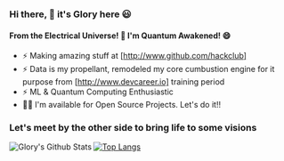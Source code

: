 ### Hi there, 👋 it's Glory here 😃
#### From the Electrical Universe! 🎇 I'm Quantum Awakened! 😄 

- ⚡ Making amazing stuff at [http://www.github.com/hackclub] 
- ⚡ Data is my propellant, remodeled my core cumbustion engine for it purpose from [http://www.devcareer.io] training period
- ⚡ ML & Quantum Computing Enthusiastic
- 👨‍💻 I'm available for Open Source Projects. Let's do it!!

### Let's meet by the other side to bring life to some visions

<img align="left" alt="Glory's Github Stats" src="https://github-readme-stats.vercel.app/api?username=goldenglorys&show_icons=true&hide_border=true" />


[![Top Langs](https://github-readme-stats.vercel.app/api/top-langs/?username=goldenglorys&layout=compact&count_private=true&show_icons=true&theme=radical)](https://github.com/goldenglorys/github-readme-stats)

<!--
**goldenglorys/goldenglorys** is a ✨ _special_ ✨ repository because its `README.md` (this file) appears on your GitHub profile.

Here are some ideas to get you started:

- 🔭 I’m currently working on ...
- 🌱 I’m currently learning ...
- 👯 I’m looking to collaborate on ...
- 🤔 I’m looking for help with ...
- 💬 Ask me about ...
- 📫 How to reach me: ...
- 😄 Pronouns: ...
- ⚡ Fun fact: ...
-->

